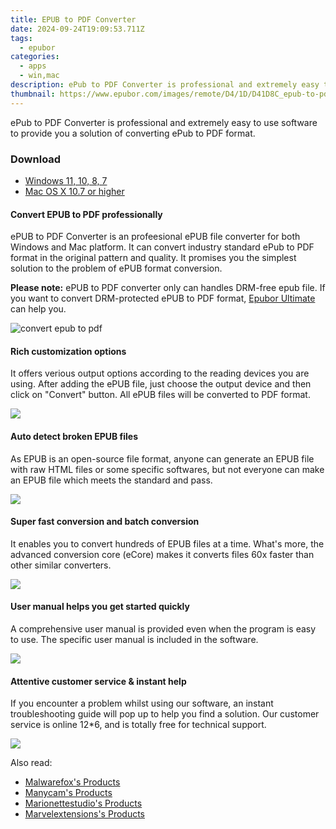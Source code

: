 ```yaml
---
title: EPUB to PDF Converter
date: 2024-09-24T19:09:53.711Z
tags: 
  - epubor
categories: 
  - apps
  - win,mac
description: ePub to PDF Converter is professional and extremely easy to use software to provide you a solution of converting ePub to PDF format.
thumbnail: https://www.epubor.com/images/remote/D4/1D/D41D8C_epub-to-pdf-converter.jpg
---
```


ePub to PDF Converter is professional and extremely easy to use software to provide you a solution of converting ePub to PDF format.

### Download

- [Windows 11, 10, 8, 7](https://download.epubor.com/epub2pdf.exe)
- [Mac OS X 10.7 or higher](http://download.epubor.com.bk.s3-website-us-east-1.amazonaws.com/epub2pdf.zip)

#### Convert EPUB to PDF professionally

ePUB to PDF Converter is an profeesional ePUB file converter for both Windows and Mac platform. It can convert industry standard ePub to PDF format in the original pattern and quality. It promises you the simplest solution to the problem of ePUB format conversion.

**Please note:** ePUB to PDF converter only can handles DRM-free epub file. If you want to convert DRM-protected ePUB to PDF format, [Epubor Ultimate](https://tools.techidaily.com/epubor/ultimate/) can help you.

![convert epub to pdf](https://www.epubor.com/epub-to-pdf-converter.htmlimages/epub-to-pdf-feature1.png)

#### Rich customization options

It offers verious output options according to the reading devices you are using. After adding the ePUB file, just choose the output device and then click on "Convert" button. All ePUB files will be converted to PDF format.

![](https://www.epubor.com/epub-to-pdf-converter.htmlimages/epub-to-pdf-feature2.jpg)

#### Auto detect broken EPUB files

As EPUB is an open-source file format, anyone can generate an EPUB file with raw HTML files or some specific softwares, but not everyone can make an EPUB file which meets the standard and pass.

![](https://www.epubor.com/epub-to-pdf-converter.htmlimages/epub-to-pdf-feature3.png)

#### Super fast conversion and batch conversion

It enables you to convert hundreds of EPUB files at a time. What's more, the advanced conversion core (eCore) makes it converts files 60x faster than other similar converters.

![](https://www.epubor.com/epub-to-pdf-converter.htmlimages/fast-conversion.png)

#### User manual helps you get started quickly

A comprehensive user manual is provided even when the program is easy to use. The specific user manual is included in the software.

![](https://www.epubor.com/images/tutorial-help.jpg)

#### Attentive customer service & instant help

If you encounter a problem whilst using our software, an instant troubleshooting guide will pop up to help you find a solution. Our customer service is online 12\*6, and is totally free for technical support.

![](https://www.epubor.com/images/customer-service.jpg)

<ins class="adsbygoogle"
      style="display:block"
      data-ad-client="ca-pub-7571918770474297"
      data-ad-slot="8358498916"
      data-ad-format="auto"
      data-full-width-responsive="true"></ins>

<span class="atpl-alsoreadstyle">Also read:</span>
<div><ul>
<li><a href="https://tools.techidaily.com/malwarefox/products/"><u>Malwarefox's Products</u></a></li>
<li><a href="https://tools.techidaily.com/manycam/products/"><u>Manycam's Products</u></a></li>
<li><a href="https://tools.techidaily.com/marionettestudio/products/"><u>Marionettestudio's Products</u></a></li>
<li><a href="https://tools.techidaily.com/marvelextensions/products/"><u>Marvelextensions's Products</u></a></li>
</ul></div>

